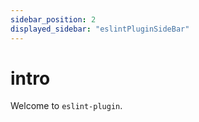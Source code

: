 ```yaml
---
sidebar_position: 2
displayed_sidebar: "eslintPluginSideBar"
---
```


# intro

Welcome to `eslint-plugin`.

<!-- Should be a menu to deeper pages -->
